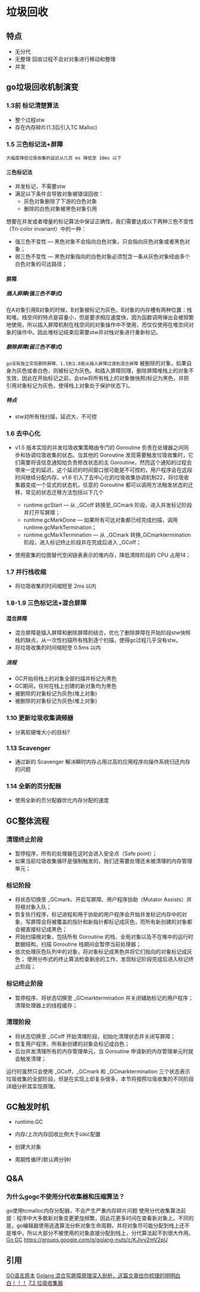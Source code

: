 # 垃圾回收

## 特点

* 无分代
* 无整理
回收过程不会对对象进行移动和整理
* 并发

## go垃圾回收机制演变

### 1.3前 标记清楚算法

* 整个过程stw
* 存在内存碎片(1.3后引入TC Malloc)

### 1.5 三色标记法+屏障

`大幅度降低垃圾收集的延迟从几百 ms 降低至 10ms 以下`

#### 三色标记法

* 并发标记，不需要stw
* 满足以下条件会导致对象被错误回收：
  * 灰色对象删除了下游的白色对象
  * 删除的白色对象被黑色对象引用

想要在并发或者增量的标记算法中保证正确性，我们需要达成以下两种三色不变性（Tri-color invariant）中的一种：

* 强三色不变性 — 黑色对象不会指向白色对象，只会指向灰色对象或者黑色对象；
* 弱三色不变性 — 黑色对象指向的白色对象必须包含一条从灰色对象经由多个白色对象的可达路径；

#### 屏障

##### 插入屏障(强三色不等式)

在A对象引用B对象的时候，B对象被标记为灰色，B对象的内存槽有两种位置：栈和堆。栈空间的特点是容量小，但是要求相应速度快，因为函数调用弹出会被频繁地使用，所以插入屏障机制在栈空间的对象操作中不使用，而仅仅使用在堆空间对象的操作中。因此堆标记结束后需要stw并对栈对象进行重新标记。

##### 删除屏障(弱三色不等式)

`go没有独立实现删除屏障，1.5到1.8是从插入屏障过渡到混合屏障`
被删除的对象，如果自身为灰色或者白色，则被标记为灰色。和插入屏障同理，删除屏障堆栈上的对象不生效，因此在开始标记之前，会stw将所有栈上的对象做快照(标记为黑色，并把引用对象标记为灰色，使得栈上对象处于保护状态下)。

##### 特点

* stw对所有栈扫描，延迟大、不可控

### 1.6 去中心化

* v1.5 版本实现的并发垃圾收集策略由专门的 Goroutine 负责在处理器之间同步和协调垃圾收集的状态。当其他的 Goroutine 发现需要触发垃圾收集时，它们需要将该信息通知给负责修改状态的主 Goroutine，然而这个通知的过程会带来一定的延迟，这个延迟的时间窗口很可能是不可控的，用户程序会在这段时间继续分配内存。v1.6 引入了去中心化的垃圾收集协调机制22，将垃圾收集器变成一个显式的状态机，任意的 Goroutine 都可以调用方法触发状态的迁移，常见的状态迁移方法包括以下几个

  * runtime.gcStart — 从 _GCoff 转换至_GCmark 阶段，进入并发标记阶段并打开写屏障；
  * runtime.gcMarkDone — 如果所有可达对象都已经完成扫描，调用 runtime.gcMarkTermination；
  * runtime.gcMarkTermination — 从 _GCmark 转换_GCmarktermination 阶段，进入标记终止阶段并在完成后进入 _GCoff；
* 使用密集的位图替代空闲链表表示的堆内存，降低清除阶段的 CPU 占用14；

### 1.7 并行栈收缩

* 将垃圾收集的时间缩短至 2ms 以内

### 1.8-1.9 三色标记法+混合屏障

#### 混合屏障

* 混合屏障是插入屏障和删除屏障的结合，优化了删除屏障在开始阶段stw快照栈的缺点，从一次性扫描所有栈到逐个扫描，使得gc过程几乎没有stw。
* 将垃圾收集的时间缩短至 0.5ms 以内

##### 流程

* GC开始将栈上的对象全部扫描并标记为黑色
* GC期间，任何在栈上创建的新对象均为黑色
* 被删除的对象标记为灰色(堆上对象)
* 被删除的对象标记为灰色(堆上对象)

### 1.10 更新垃圾收集调频器

* 分离软硬堆大小的目标?

### 1.13 Scavenger

* 通过新的 Scavenger 解决瞬时内存占用过高的应用程序向操作系统归还内存的问题

### 1.14 全新的页分配器

* 使用全新的页分配器优化内存分配的速度

## GC整体流程

### 清理终止阶段

* 暂停程序，所有的处理器在这时会进入安全点（Safe point）；
* 如果当前垃圾收集循环是强制触发的，我们还需要处理还未被清理的内存管理单元；

### 标记阶段

* 将状态切换至 _GCmark、开启写屏障、用户程序协助（Mutator Assists）并将根对象入队；
* 恢复执行程序，标记进程和用于协助的用户程序会开始并发标记内存中的对象，写屏障会将被覆盖的指针和新指针都标记成灰色，而所有新创建的对象都会被直接标记成黑色；
* 开始扫描根对象，包括所有 Goroutine 的栈、全局对象以及不在堆中的运行时数据结构，扫描 Goroutine 栈期间会暂停当前处理器；
* 依次处理灰色队列中的对象，将对象标记成黑色并将它们指向的对象标记成灰色；
        使用分布式的终止算法检查剩余的工作，发现标记阶段完成后进入标记终止阶段；

### 标记终止阶段

* 暂停程序、将状态切换至 _GCmarktermination 并关闭辅助标记的用户程序；
        清理处理器上的线程缓存；

### 清理阶段

* 将状态切换至 _GCoff 开始清理阶段，初始化清理状态并关闭写屏障；
* 恢复用户程序，所有新创建的对象会标记成白色；
* 后台并发清理所有的内存管理单元，当 Goroutine 申请新的内存管理单元时就会触发清理；

运行时虽然只会使用 _GCoff、_GCmark 和 _GCmarktermination 三个状态表示垃圾收集的全部阶段，但是在实现上却复杂很多，本节将按照垃圾收集的不同阶段详细分析其实现原理。

## GC触发时机

* runtime.GC

* 内存/上次内存回收比例大于`GOGC`配置

* 创建大对象
* 周期性循环(默认两分钟)

## Q&A

### 为什么gogc不使用分代收集器和压缩算法？

go使用tcmalloc内存分配器，不会产生严重内存碎片问题
使用分代收集算法前提：程序中大多数新对象变更更加频繁，因此花更多时间在查看新对象上。不同的是，go编辑器使用逃逸算法分析对象生命周期，并将对象尽可能分配到栈上还不是堆中，所以大部分不被使用的对象直接分配到栈上，分代算法起不到很大作用。
[Go GC](https://studygolang.com/articles/16056)
<https://groups.google.com/g/golang-nuts/c/KJiyv2mV2pU>

## 引用

[GO语言原本](https://golang.design/under-the-hood/zh-cn/part2runtime/ch08gc/)
[Golang 混合写屏障原理深入剖析，这篇文章给你梳理的明明白白！！！](https://blog.csdn.net/CSDN_bang/article/details/107572440)
[7.2 垃圾收集器](https://draveness.me/golang/docs/part3-runtime/ch07-memory/golang-garbage-collector/#72-%e5%9e%83%e5%9c%be%e6%94%b6%e9%9b%86%e5%99%a8)
